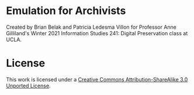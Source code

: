 # Emulation for Archivists

Created by Brian Belak and Patricia Ledesma Villon for Professor Anne Gilliland's Winter 2021 Information Studies 241: Digital Preservation class at UCLA.

# License

This work is licensed under a [Creative Commons Attribution-ShareAlike 3.0 Unported License](http://creativecommons.org/licenses/by-sa/3.0/).
